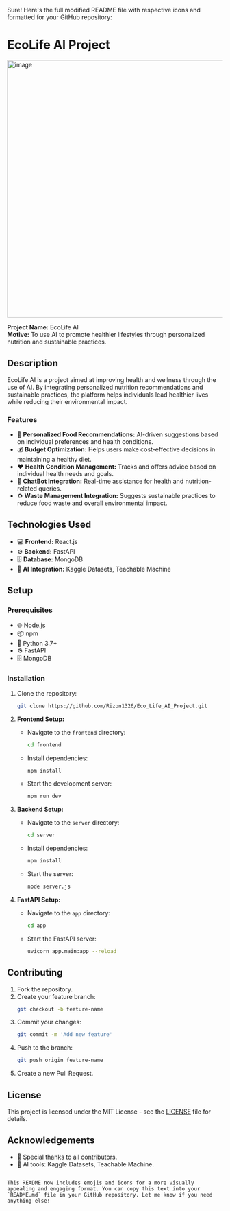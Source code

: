 Sure! Here's the full modified README file with respective icons and formatted for your GitHub repository:


# EcoLife AI Project

<img width="800" height="600" alt="image" src="https://github.com/user-attachments/assets/abf07fc4-e368-449b-ac2f-e86eb6b3cc49" />


**Project Name:** EcoLife AI  
**Motive:** To use AI to promote healthier lifestyles through personalized nutrition and sustainable practices.

## Description

EcoLife AI is a project aimed at improving health and wellness through the use of AI. By integrating personalized nutrition recommendations and sustainable practices, the platform helps individuals lead healthier lives while reducing their environmental impact.

### Features
- 🌱 **Personalized Food Recommendations:** AI-driven suggestions based on individual preferences and health conditions.
- 💰 **Budget Optimization:** Helps users make cost-effective decisions in maintaining a healthy diet.
- ❤️ **Health Condition Management:** Tracks and offers advice based on individual health needs and goals.
- 🤖 **ChatBot Integration:** Real-time assistance for health and nutrition-related queries.
- ♻️ **Waste Management Integration:** Suggests sustainable practices to reduce food waste and overall environmental impact.

## Technologies Used
- 💻 **Frontend:** React.js
- ⚙️ **Backend:** FastAPI
- 🗄️ **Database:** MongoDB
- 🤖 **AI Integration:** Kaggle Datasets, Teachable Machine

## Setup

### Prerequisites

- 🌐 Node.js
- 📦 npm
- 🐍 Python 3.7+
- ⚙️ FastAPI
- 🗄️ MongoDB

### Installation

1. Clone the repository:
   ```bash
   git clone https://github.com/Rizon1326/Eco_Life_AI_Project.git
   ```

2. **Frontend Setup:**
   - Navigate to the `frontend` directory:
     ```bash
     cd frontend
     ```
   - Install dependencies:
     ```bash
     npm install
     ```
   - Start the development server:
     ```bash
     npm run dev
     ```

3. **Backend Setup:**
   - Navigate to the `server` directory:
     ```bash
     cd server
     ```
   - Install dependencies:
     ```bash
     npm install
     ```
   - Start the server:
     ```bash
     node server.js
     ```

4. **FastAPI Setup:**
   - Navigate to the `app` directory:
     ```bash
     cd app
     ```
   - Start the FastAPI server:
     ```bash
     uvicorn app.main:app --reload
     ```

## Contributing

1. Fork the repository.
2. Create your feature branch:
   ```bash
   git checkout -b feature-name
   ```
3. Commit your changes:
   ```bash
   git commit -m 'Add new feature'
   ```
4. Push to the branch:
   ```bash
   git push origin feature-name
   ```
5. Create a new Pull Request.

## License
This project is licensed under the MIT License - see the [LICENSE](LICENSE) file for details.

## Acknowledgements
- 🙏 Special thanks to all contributors.
- 🤖 AI tools: Kaggle Datasets, Teachable Machine.
```

This README now includes emojis and icons for a more visually appealing and engaging format. You can copy this text into your `README.md` file in your GitHub repository. Let me know if you need anything else!
